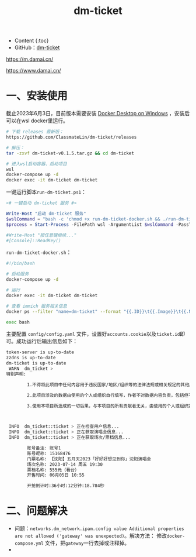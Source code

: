 ﻿---
layout:		post
category:	"soft"
title:		"dm-ticket"

tags:		[]
---
- Content
{:toc}
- GitHub：[dm-ticket](https://github.com/ClassmateLin/dm-ticket)



https://m.damai.cn/

https://www.damai.cn/



# 一、安装使用

截止2023年6月3日，目前版本需要安装 [Docker Desktop on Windows](https://docs.docker.com/desktop/install/windows-install/) ，安装后可以在wsl docker里运行。

```bash
# 下载 releases 最新版：
https://github.com/ClassmateLin/dm-ticket/releases

# 解压：
tar -zxvf dm-ticket-v0.1.5.tar.gz && cd dm-ticket

# 进入wsl启动容器、启动项目
wsl
docker-compose up -d
docker exec -it dm-ticket dm-ticket
```



一键运行脚本`run-dm-ticket.ps1`：

```powershell
<# 一键启动 dm-ticket 服务 #>

Write-Host "启动 dm-ticket 服务"
$wslCommand = "bash -c 'chmod +x run-dm-ticket-docker.sh && ./run-dm-ticket-docker.sh'"
$process = Start-Process -FilePath wsl -ArgumentList $wslCommand -PassThru 

#Write-Host "按任意键继续..."
#[Console]::ReadKey()
```



`run-dm-ticket-docker.sh`：

```bash
#!/bin/bash

# 启动服务
docker-compose up -d

# 运行
docker exec -it dm-ticket dm-ticket

# 查看 immich 服务相关信息
docker ps --filter "name=dm-ticket" --format "{{.ID}}\t{{.Image}}\t{{.Names}}"

exec bash
```



主要配置 `config/config.yaml` 文件，设置好`accounts.cookie`以及`ticket.id`即可。成功运行后输出信息如下：

```bash
token-server is up-to-date
zzdns is up-to-date
dm-ticket is up-to-date
 WARN  dm_ticket >
特别声明:

        1.不得将此项目中任何内容用于违反国家/地区/组织等的法律法规或相关规定的其他用途。

        2.此项目涉及的数据由使用的个人或组织自行填写，作者不对数据内容负责，包括但不限于数据的真实性、准确性、合法性。

        3.使用本项目所造成的一切后果，与本项目的所有贡献者无关，由使用的个人或组织完全承担。



 INFO  dm_ticket::ticket > 正在检查用户信息...
 INFO  dm_ticket::ticket > 正在获取演唱会信息...
 INFO  dm_ticket::ticket > 正在获取场次/票档信息...

        账号备注: 账号1
        账号昵称: 15168476
        门票名称: 【沈阳】五月天2023「好好好想见到你」沈阳演唱会
        场次名称: 2023-07-14 周五 19:30
        票档名称: 555元（看台）
        开售时间: 06月05日 10:55

        开抢倒计时:36小时:12分钟:18.784秒
```





# 二、问题解决

- 问题：`networks.dm_network.ipam.config value Additional properties are not allowed ('gateway' was unexpected)`。解决方法： 修改`docker-compose.yml` 文件，把`gateway`一行去掉或注释掉。
- 
